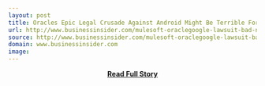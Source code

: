 ```yaml
---
layout: post
title: Oracles Epic Legal Crusade Against Android Might Be Terrible For The Software Industry ORCL GOOG
url: http://www.businessinsider.com/mulesoft-oraclegoogle-lawsuit-bad-news-2014-5
source: http://www.businessinsider.com/mulesoft-oraclegoogle-lawsuit-bad-news-2014-5
domain: www.businessinsider.com
image: 
---
```


<p></p>
<center><p><a href="http://www.businessinsider.com/mulesoft-oraclegoogle-lawsuit-bad-news-2014-5" style='padding:25px; font-sze:18px; font-weight: bold;'>Read Full Story</a></p></center>
